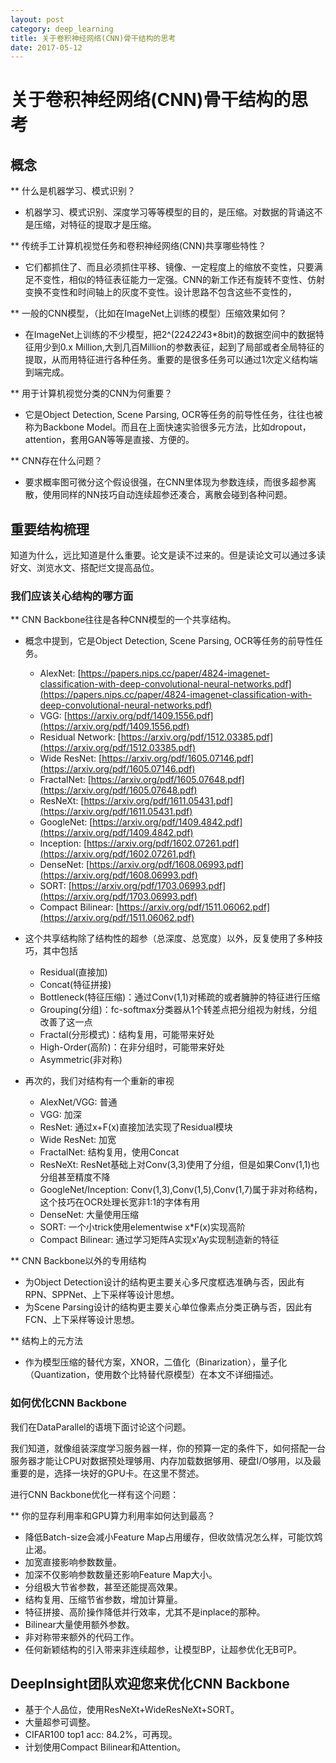 ```yaml
---
layout: post
category: deep_learning
title: 关于卷积神经网络(CNN)骨干结构的思考
date: 2017-05-12
---
```


# 关于卷积神经网络(CNN)骨干结构的思考


## 概念

** 什么是机器学习、模式识别？

- 机器学习、模式识别、深度学习等等模型的目的，是压缩。对数据的背诵这不是压缩，对特征的提取才是压缩。

** 传统手工计算机视觉任务和卷积神经网络(CNN)共享哪些特性？

- 它们都抓住了、而且必须抓住平移、镜像、一定程度上的缩放不变性，只要满足不变性，相似的特征表征能力一定强。CNN的新工作还有旋转不变性、仿射变换不变性和时间轴上的灰度不变性。设计思路不包含这些不变性的，

** 一般的CNN模型，（比如在ImageNet上训练的模型）压缩效果如何？

- 在ImageNet上训练的不少模型，把2^(224*224*3*8bit)的数据空间中的数据特征用少到0.x Million,大到几百Million的参数表征，起到了局部或者全局特征的提取，从而用特征进行各种任务。重要的是很多任务可以通过1次定义结构端到端完成。

** 用于计算机视觉分类的CNN为何重要？

- 它是Object Detection, Scene Parsing, OCR等任务的前导性任务，往往也被称为Backbone Model。而且在上面快速实验很多元方法，比如dropout，attention，套用GAN等等是直接、方便的。

** CNN存在什么问题？

- 要求概率图可微分这个假设很强，在CNN里体现为参数连续，而很多超参离散，使用同样的NN技巧自动连续超参还凑合，离散会碰到各种问题。

## 重要结构梳理

知道为什么，远比知道是什么重要。论文是读不过来的。但是读论文可以通过多读好文、浏览水文、搭配烂文提高品位。

### 我们应该关心结构的哪方面

** CNN Backbone往往是各种CNN模型的一个共享结构。

- 概念中提到，它是Object Detection, Scene Parsing, OCR等任务的前导性任务。

    - AlexNet: [https://papers.nips.cc/paper/4824-imagenet-classification-with-deep-convolutional-neural-networks.pdf](https://papers.nips.cc/paper/4824-imagenet-classification-with-deep-convolutional-neural-networks.pdf)
    - VGG: [https://arxiv.org/pdf/1409.1556.pdf](https://arxiv.org/pdf/1409.1556.pdf)
    - Residual Network: [https://arxiv.org/pdf/1512.03385.pdf](https://arxiv.org/pdf/1512.03385.pdf)
    - Wide ResNet: [https://arxiv.org/pdf/1605.07146.pdf](https://arxiv.org/pdf/1605.07146.pdf)
    - FractalNet: [https://arxiv.org/pdf/1605.07648.pdf](https://arxiv.org/pdf/1605.07648.pdf)
    - ResNeXt: [https://arxiv.org/pdf/1611.05431.pdf](https://arxiv.org/pdf/1611.05431.pdf)
    - GoogleNet: [https://arxiv.org/pdf/1409.4842.pdf](https://arxiv.org/pdf/1409.4842.pdf)
    - Inception: [https://arxiv.org/pdf/1602.07261.pdf](https://arxiv.org/pdf/1602.07261.pdf)
    - DenseNet: [https://arxiv.org/pdf/1608.06993.pdf](https://arxiv.org/pdf/1608.06993.pdf)
    - SORT: [https://arxiv.org/pdf/1703.06993.pdf](https://arxiv.org/pdf/1703.06993.pdf)
    - Compact Bilinear: [https://arxiv.org/pdf/1511.06062.pdf](https://arxiv.org/pdf/1511.06062.pdf)
    
- 这个共享结构除了结构性的超参（总深度、总宽度）以外，反复使用了多种技巧，其中包括

    - Residual(直接加)
    - Concat(特征拼接)
    - Bottleneck(特征压缩)：通过Conv(1,1)对稀疏的或者臃肿的特征进行压缩
    - Grouping(分组)：fc-softmax分类器从1个转差点把分组视为射线，分组改善了这一点
    - Fractal(分形模式)：结构复用，可能带来好处
    - High-Order(高阶)：在非分组时，可能带来好处
    - Asymmetric(非对称)
    
- 再次的，我们对结构有一个重新的审视
    
    - AlexNet/VGG: 普通
    - VGG: 加深
    - ResNet: 通过x+F(x)直接加法实现了Residual模块
    - Wide ResNet: 加宽
    - FractalNet: 结构复用，使用Concat
    - ResNeXt: ResNet基础上对Conv(3,3)使用了分组，但是如果Conv(1,1)也分组甚至精度不降
    - GoogleNet/Inception: Conv(1,3),Conv(1,5),Conv(1,7)属于非对称结构，这个技巧在OCR处理长宽非1:1的字体有用
    - DenseNet: 大量使用压缩
    - SORT: 一个小trick使用elementwise x*F(x)实现高阶
    - Compact Bilinear: 通过学习矩阵A实现x'Ay实现制造新的特征
    

** CNN Backbone以外的专用结构

- 为Object Detection设计的结构更主要关心多尺度框选准确与否，因此有RPN、SPPNet、上下采样等设计思想。
- 为Scene Parsing设计的结构更主要关心单位像素点分类正确与否，因此有FCN、上下采样等设计思想。

** 结构上的元方法

- 作为模型压缩的替代方案，XNOR，二值化（Binarization），量子化（Quantization，使用数个比特替代原模型）在本文不详细描述。


### 如何优化CNN Backbone

我们在DataParallel的语境下面讨论这个问题。

我们知道，就像组装深度学习服务器一样，你的预算一定的条件下，如何搭配一台服务器才能让CPU对数据预处理够用、内存加载数据够用、硬盘I/O够用，以及最重要的是，选择一块好的GPU卡。在这里不赘述。

进行CNN Backbone优化一样有这个问题：

** 你的显存利用率和GPU算力利用率如何达到最高？

- 降低Batch-size会减小Feature Map占用缓存，但收敛情况怎么样，可能饮鸩止渴。
- 加宽直接影响参数数量。
- 加深不仅影响参数数量还影响Feature Map大小。
- 分组极大节省参数，甚至还能提高效果。
- 结构复用、压缩节省参数，增加计算量。
- 特征拼接、高阶操作降低并行效率，尤其不是inplace的那种。
- Bilinear大量使用额外参数。
- 非对称带来额外的代码工作。
- 任何新颖结构的引入带来非连续超参，让模型BP，让超参优化无B可P。


## DeepInsight团队欢迎您来优化CNN Backbone


- 基于个人品位，使用ResNeXt+WideResNeXt+SORT。
- 大量超参可调整。
- CIFAR100 top1 acc: 84.2%，可再现。
- 计划使用Compact Bilinear和Attention。